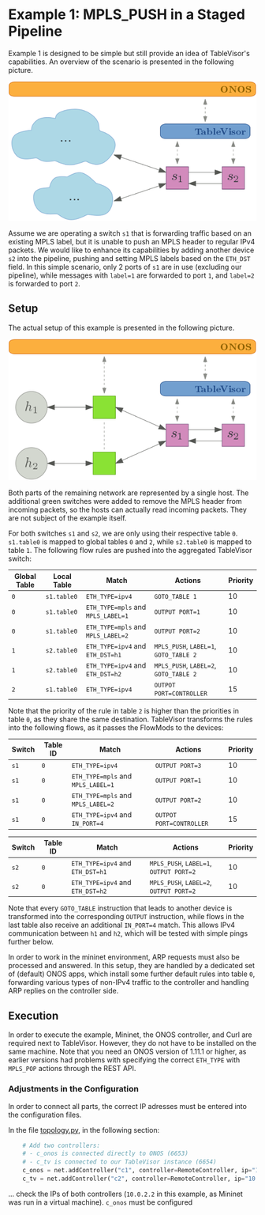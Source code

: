 # Example 1: MPLS_PUSH in a Staged Pipeline

Example 1 is designed to be simple but still provide an idea of TableVisor's capabilities.
An overview of the scenario is presented in the following picture.

![Overview1](pics/overview1.png)

Assume we are operating a switch `s1` that is forwarding traffic based on an existing MPLS label, but it is unable to push an MPLS header to regular IPv4 packets.
We would like to enhance its capabilities by adding another device `s2` into the pipeline, pushing and setting MPLS labels based on the `ETH_DST` field.
In this simple scenario, only 2 ports of `s1` are in use (excluding our pipeline), while messages with `label=1` are forwarded to port `1`, and `label=2` is forwarded to port `2`.

## Setup

The actual setup of this example is presented in the following picture.

![Overview2](pics/overview2.png)

Both parts of the remaining network are represented by a single host.
The additional green switches were added to remove the MPLS header from incoming packets, so the hosts can actually read incoming packets.
They are not subject of the example itself.

For both switches `s1` and `s2`, we are only using their respective table `0`.
`s1.table0` is mapped to global tables `0` and `2`, while `s2.table0` is mapped to table `1`.
The following flow rules are pushed into the aggregated TableVisor switch:

| Global Table    | Local Table    | Match                              | Actions                                      | Priority |
| --------------- | -------------  | ---------------------------------- | -------------------------------------------- | -------- |
| `0`             | `s1.table0`    | `ETH_TYPE=ipv4`                    | `GOTO_TABLE 1`                               | 10       |
| `0`             | `s1.table0`    | `ETH_TYPE=mpls` and `MPLS_LABEL=1` | `OUTPUT PORT=1`                              | 10       |
| `0`             | `s1.table0`    | `ETH_TYPE=mpls` and `MPLS_LABEL=2` | `OUTPUT PORT=2`                              | 10       |
| `1`             | `s2.table0`    | `ETH_TYPE=ipv4` and `ETH_DST=h1`   | `MPLS_PUSH`, `LABEL=1`, `GOTO_TABLE 2`       | 10       |
| `1`             | `s2.table0`    | `ETH_TYPE=ipv4` and `ETH_DST=h2`   | `MPLS_PUSH`, `LABEL=2`, `GOTO_TABLE 2`       | 10       |
| `2`             | `s1.table0`    | `ETH_TYPE=ipv4`                    | `OUTPOT PORT=CONTROLLER`                     | 15       |

Note that the priority of the rule in table `2` is higher than the priorities in table `0`, as they share the same destination.
TableVisor transforms the rules into the following flows, as it passes the FlowMods to the devices:

| Switch          | Table ID       | Match                              | Actions                                      | Priority |
| --------------- | -------------  | ---------------------------------- | -------------------------------------------- | -------- |
| `s1`            | `0`            | `ETH_TYPE=ipv4`                    | `OUTPUT PORT=3`                              | 10       |
| `s1`            | `0`            | `ETH_TYPE=mpls` and `MPLS_LABEL=1` | `OUTPUT PORT=1`                              | 10       |
| `s1`            | `0`            | `ETH_TYPE=mpls` and `MPLS_LABEL=2` | `OUTPUT PORT=2`                              | 10       |
| `s1`            | `0`            | `ETH_TYPE=ipv4` and `IN_PORT=4`    | `OUTPOT PORT=CONTROLLER`                     | 15       |

| Switch          | Table ID       | Match                              | Actions                                      | Priority |
| --------------- | -------------  | ---------------------------------- | -------------------------------------------- | -------- |
| `s2`            | `0`            | `ETH_TYPE=ipv4` and `ETH_DST=h1`   | `MPLS_PUSH`, `LABEL=1`, `OUTPUT PORT=2`      | 10       |
| `s2`            | `0`            | `ETH_TYPE=ipv4` and `ETH_DST=h2`   | `MPLS_PUSH`, `LABEL=2`, `OUTPUT PORT=2`      | 10       |

Note that every `GOTO_TABLE` instruction that leads to another device is transformed into the corresponding `OUTPUT` instruction, while flows in the last table also receive an additional `IN_PORT=4` match.
This allows IPv4 communication between `h1` and `h2`, which will be tested with simple pings further below.

In order to work in the mininet environment, ARP requests must also be processed and answered.
In this setup, they are handled by a dedicated set of (default) ONOS apps, which install some further default rules into table `0`, forwarding various types of non-IPv4 traffic to the controller and handling ARP replies on the controller side.

## Execution

In order to execute the example, Mininet, the ONOS controller, and Curl are required next to TableVisor.
However, they do not have to be installed on the same machine.
Note that you need an ONOS version of 1.11.1 or higher, as earlier versions had problems with specifying the correct `ETH_TYPE` with `MPLS_POP` actions through the REST API.

### Adjustments in the Configuration

In order to connect all parts, the correct IP adresses must be entered into the configuration files.

In the file [topology.py](topology.py), in the following section:

```python
    # Add two controllers:
    # - c_onos is connected directly to ONOS (6653)
    # - c_tv is connected to our TableVisor instance (6654)
    c_onos = net.addController("c1", controller=RemoteController, ip="10.0.2.2", port=6653)
    c_tv = net.addController("c2", controller=RemoteController, ip="10.0.2.2", port=6654)
```

... check the IPs of both controllers (`10.0.2.2` in this example, as Mininet was run in a virtual machine).
`c_onos` must be configured 